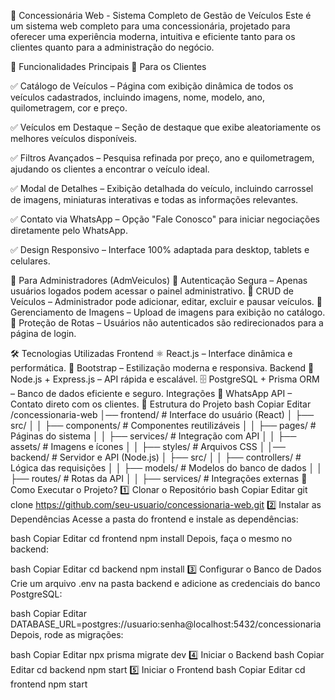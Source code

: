 🚗 Concessionária Web - Sistema Completo de Gestão de Veículos
Este é um sistema web completo para uma concessionária, projetado para oferecer uma experiência moderna, intuitiva e eficiente tanto para os clientes quanto para a administração do negócio.

📌 Funcionalidades Principais
🛒 Para os Clientes

✅ Catálogo de Veículos – Página com exibição dinâmica de todos os veículos cadastrados, incluindo imagens, nome, modelo, ano, quilometragem, cor e preço.

✅ Veículos em Destaque – Seção de destaque que exibe aleatoriamente os melhores veículos disponíveis.

✅ Filtros Avançados – Pesquisa refinada por preço, ano e quilometragem, ajudando os clientes a encontrar o veículo ideal.

✅ Modal de Detalhes – Exibição detalhada do veículo, incluindo carrossel de imagens, miniaturas interativas e todas as informações relevantes.

✅ Contato via WhatsApp – Opção "Fale Conosco" para iniciar negociações diretamente pelo WhatsApp.

✅ Design Responsivo – Interface 100% adaptada para desktop, tablets e celulares.

🔧 Para Administradores (AdmVeiculos)
🔹 Autenticação Segura – Apenas usuários logados podem acessar o painel administrativo.
🔹 CRUD de Veículos – Administrador pode adicionar, editar, excluir e pausar veículos.
🔹 Gerenciamento de Imagens – Upload de imagens para exibição no catálogo.
🔹 Proteção de Rotas – Usuários não autenticados são redirecionados para a página de login.

🛠 Tecnologias Utilizadas
Frontend
⚛ React.js – Interface dinâmica e performática.
🎨 Bootstrap – Estilização moderna e responsiva.
Backend
🚀 Node.js + Express.js – API rápida e escalável.
🗄 PostgreSQL + Prisma ORM – Banco de dados eficiente e seguro.
Integrações
💬 WhatsApp API – Contato direto com os clientes.
📂 Estrutura do Projeto
bash
Copiar
Editar
/concessionaria-web
│── frontend/               # Interface do usuário (React)
│   ├── src/
│   │   ├── components/      # Componentes reutilizáveis
│   │   ├── pages/           # Páginas do sistema
│   │   ├── services/        # Integração com API
│   │   ├── assets/          # Imagens e ícones
│   │   ├── styles/          # Arquivos CSS
│
│── backend/                # Servidor e API (Node.js)
│   ├── src/
│   │   ├── controllers/     # Lógica das requisições
│   │   ├── models/          # Modelos do banco de dados
│   │   ├── routes/          # Rotas da API
│   │   ├── services/        # Integrações externas
🚀 Como Executar o Projeto?
1️⃣ Clonar o Repositório
bash
Copiar
Editar
git clone https://github.com/seu-usuario/concessionaria-web.git
2️⃣ Instalar as Dependências
Acesse a pasta do frontend e instale as dependências:

bash
Copiar
Editar
cd frontend
npm install
Depois, faça o mesmo no backend:

bash
Copiar
Editar
cd backend
npm install
3️⃣ Configurar o Banco de Dados
Crie um arquivo .env na pasta backend e adicione as credenciais do banco PostgreSQL:

bash
Copiar
Editar
DATABASE_URL=postgres://usuario:senha@localhost:5432/concessionaria
Depois, rode as migrações:

bash
Copiar
Editar
npx prisma migrate dev
4️⃣ Iniciar o Backend
bash
Copiar
Editar
cd backend
npm start
5️⃣ Iniciar o Frontend
bash
Copiar
Editar
cd frontend
npm start
